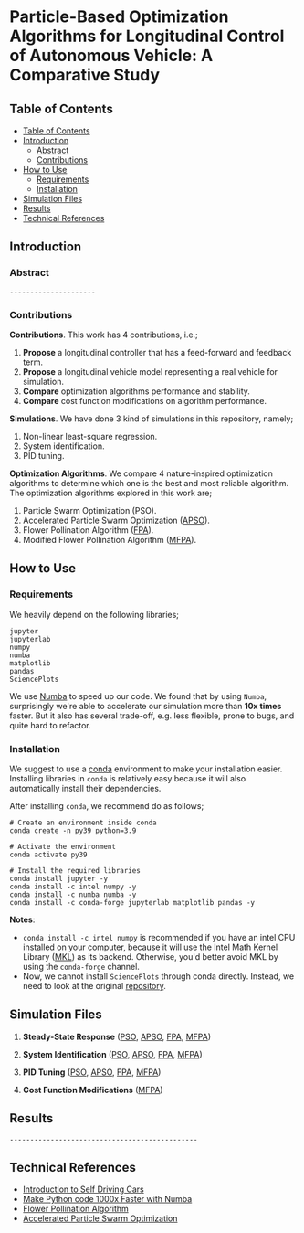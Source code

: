 <h1> Particle-Based Optimization Algorithms for Longitudinal Control of Autonomous Vehicle: A Comparative Study </h1>

## Table of Contents
- [Table of Contents](#table-of-contents)
- [Introduction](#introduction)
  - [Abstract](#abstract)
  - [Contributions](#contributions)
- [How to Use](#how-to-use)
  - [Requirements](#requirements)
  - [Installation](#installation)
- [Simulation Files](#simulation-files)
- [Results](#results)
- [Technical References](#technical-references)


## Introduction

### Abstract
`---------------------`

### Contributions
**Contributions**. This work has 4 contributions, i.e.;
1. **Propose** a longitudinal controller that has a feed-forward and feedback term.
2. **Propose** a longitudinal vehicle model representing a real vehicle for simulation.
3. **Compare** optimization algorithms performance and stability.
4. **Compare** cost function modifications on algorithm performance.

**Simulations**. We have done 3 kind of simulations in this repository, namely;
1. Non-linear least-square regression.
2. System identification.
3. PID tuning.

**Optimization Algorithms**. We compare 4 nature-inspired optimization algorithms to determine which one is the best and most reliable algorithm. The optimization algorithms explored in this work are;
1. Particle Swarm Optimization (PSO).
2. Accelerated Particle Swarm Optimization ([APSO](https://arxiv.org/abs/1203.6577)).
3. Flower Pollination Algorithm ([FPA](https://arxiv.org/abs/1312.5673)).
4. Modified Flower Pollination Algorithm ([MFPA](https://unijourn.com/article/5f7eadeb7c994c603b93ad6d/5ae99ad07348a8567766abe2/4.html)).

## How to Use

### Requirements

We heavily depend on the following libraries;
```
jupyter
jupyterlab
numpy
numba
matplotlib
pandas
SciencePlots
```
We use [Numba](http://numba.pydata.org/) to speed up our code. We found that by using `Numba`, surprisingly we're able to accelerate our simulation more than **10x times** faster. But it also has several trade-off, e.g. less flexible, prone to bugs, and quite hard to refactor.

### Installation

We suggest to use a [conda](https://docs.conda.io/en/latest/) environment to make your installation easier. Installing libraries in `conda` is relatively easy because it will also automatically install their dependencies.

After installing `conda`, we recommend do as follows;
```
# Create an environment inside conda
conda create -n py39 python=3.9

# Activate the environment
conda activate py39

# Install the required libraries
conda install jupyter -y
conda install -c intel numpy -y
conda install -c numba numba -y
conda install -c conda-forge jupyterlab matplotlib pandas -y
```
**Notes**:
- `conda install -c intel numpy` is recommended if you have an intel CPU installed on your computer, because it will use the Intel Math Kernel Library ([MKL](https://software.intel.com/content/www/us/en/develop/tools/oneapi/components/onemkl.html)) as its backend. Otherwise, you'd better avoid MKL by using the `conda-forge` channel.
- Now, we cannot install `SciencePlots` through conda directly. Instead, we need to look at the original [repository](https://github.com/garrettj403/SciencePlots).

## Simulation Files

1. **Steady-State Response** ([PSO](https://github.com/fadamsyah/Particle-Based-Optimization-for-Longitudinal-Control/tree/main/S1_Steady_State_Response/A1_PSO), [APSO](https://github.com/fadamsyah/Particle-Based-Optimization-for-Longitudinal-Control/tree/main/S1_Steady_State_Response/A2_APSO), [FPA](https://github.com/fadamsyah/Particle-Based-Optimization-for-Longitudinal-Control/tree/main/S1_Steady_State_Response/A3_FPA), [MFPA](https://github.com/fadamsyah/Particle-Based-Optimization-for-Longitudinal-Control/tree/main/S1_Steady_State_Response/A4_MFPA))

2. **System Identification** ([PSO](https://github.com/fadamsyah/Particle-Based-Optimization-for-Longitudinal-Control/tree/main/S2_System_Identification/A1_PSO), [APSO](https://github.com/fadamsyah/Particle-Based-Optimization-for-Longitudinal-Control/tree/main/S2_System_Identification/A2_APSO), [FPA](https://github.com/fadamsyah/Particle-Based-Optimization-for-Longitudinal-Control/tree/main/S2_System_Identification/A3_FPA), [MFPA](https://github.com/fadamsyah/Particle-Based-Optimization-for-Longitudinal-Control/tree/main/S2_System_Identification/A4_MFPA))

3. **PID Tuning** ([PSO](https://github.com/fadamsyah/Particle-Based-Optimization-for-Longitudinal-Control/tree/main/S3_PID_Tuning/A1_PSO), [APSO](https://github.com/fadamsyah/Particle-Based-Optimization-for-Longitudinal-Control/tree/main/S3_PID_Tuning/A2_APSO), [FPA](https://github.com/fadamsyah/Particle-Based-Optimization-for-Longitudinal-Control/tree/main/S3_PID_Tuning/A3_FPA), [MFPA](https://github.com/fadamsyah/Particle-Based-Optimization-for-Longitudinal-Control/tree/main/S3_PID_Tuning/A4_MFPA))

4. **Cost Function Modifications** ([MFPA](https://github.com/fadamsyah/Particle-Based-Optimization-for-Longitudinal-Control/tree/main/S4_COST_FUNCTION_MODIFICATIONS))

## Results

`----------------------------------------------`

## Technical References
- [Introduction to Self Driving Cars](https://www.coursera.org/learn/intro-self-driving-cars?specialization=self-driving-cars)
- [Make Python code 1000x Faster with Numba
](https://www.youtube.com/watch?v=x58W9A2lnQc&ab_channel=JackofSome)
- [Flower Pollination Algorithm](https://www.mathworks.com/matlabcentral/fileexchange/45112-flower-pollination-algorithm)
- [Accelerated Particle Swarm Optimization](https://www.mathworks.com/matlabcentral/fileexchange/29725-accelerated-particle-swarm-optimization)